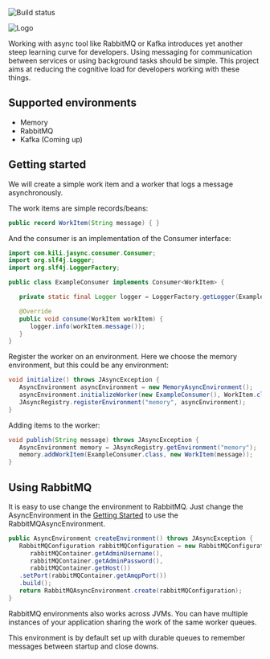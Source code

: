 ![Build status](https://github.com/kiliconsult/jasync/actions/workflows/gradle.yml/badge.svg)

![Logo](https://i.imgur.com/QyFxWBc.png)

Working with async tool like RabbitMQ or Kafka introduces yet another steep learning curve for developers. 
Using messaging for communication between services or using background tasks should be simple.
This project aims at reducing the cognitive load for developers working with these things.

## Supported environments
- Memory
- RabbitMQ
- Kafka (Coming up)

## Getting started

We will create a simple work item and a worker that logs a message asynchronously.

The work items are simple records/beans:

```java
public record WorkItem(String message) { }
```

And the consumer is an implementation of the Consumer interface:
```java
import com.kili.jasync.consumer.Consumer;
import org.slf4j.Logger;
import org.slf4j.LoggerFactory;

public class ExampleConsumer implements Consumer<WorkItem> {

   private static final Logger logger = LoggerFactory.getLogger(ExampleConsumer.class);

   @Override
   public void consume(WorkItem workItem) {
      logger.info(workItem.message());
   }
}
```

Register the worker on an environment. Here we choose the memory environment, but this could be
any environment:
```java
void initialize() throws JAsyncException {
   AsyncEnvironment asyncEnvironment = new MemoryAsyncEnvironment();
   asyncEnvironment.initializeWorker(new ExampleConsumer(), WorkItem.class, new ConsumerConfiguration.Builder().build());
   JAsyncRegistry.registerEnvironment("memory", asyncEnvironment);
}
```

Adding items to the worker:
```java
void publish(String message) throws JAsyncException {
   AsyncEnvironment memory = JAsyncRegistry.getEnvironment("memory");
   memory.addWorkItem(ExampleConsumer.class, new WorkItem(message));
}
```


## Using RabbitMQ

It is easy to use change the environment to RabbitMQ. Just change the AsyncEnvironment in the 
[Getting Started](#getting-started) to use the RabbitMQAsyncEnvironment.

```java
public AsyncEnvironment createEnvironment() throws JAsyncException {
   RabbitMQConfiguration rabbitMQConfiguration = new RabbitMQConfiguration.Builder(
      rabbitMQContainer.getAdminUsername(),
      rabbitMQContainer.getAdminPassword(),
      rabbitMQContainer.getHost())
   .setPort(rabbitMQContainer.getAmqpPort())
   .build();
   return RabbitMQAsyncEnvironment.create(rabbitMQConfiguration);
}
```

RabbitMQ environments also works across JVMs. You can have multiple instances of your application sharing the work of 
the same worker queues.

This environment is by default set up with durable queues to remember messages between startup and close downs.